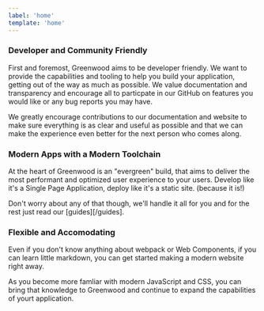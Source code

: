 ```yaml
---
label: 'home'
template: 'home'
---
```


### Developer and Community Friendly
First and foremost, Greenwood aims to be developer friendly.  We want to provide the capabilities and tooling to help you build your application, getting out of the way as much as possible.  We value documentation and transparency and encourage all to particpate in our GitHub on features you would like or any bug reports you may have.

We greatly encourage contributions to our documentation and website to make sure everything is as clear and useful as possible and that we can make the experience even better for the next person who comes along.


### Modern Apps with a Modern Toolchain
At the heart of Greenwood is an "evergreen" build, that aims to deliver the most performant and optimized user experience to your users.  Develop like it's a Single Page Application, deploy like it's a static site.  (because it is!)

Don't worry about any of that though, we'll handle it all for you and for the rest just read our [guides][/guides].

### Flexible and Accomodating
Even if you don't know anything about webpack or Web Components, if you can learn little markdown, you can get started making a modern website right away.


As you become more famliar with modern JavaScript and CSS, you can bring that knowledge to Greenwood and continue to expand the capabilities of yourt application.